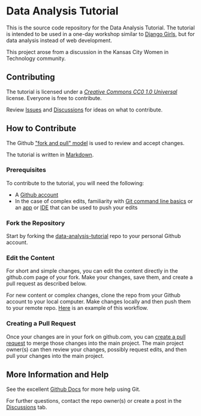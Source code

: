 # Data Analysis Tutorial

This is the source code repository for the Data Analysis Tutorial. The tutorial is intended to be used in a one-day workshop similar to [Django Girls](https://djangogirls.org/en/), but for data analysis instead of web development. 

This project arose from a discussion in the Kansas City Women in Technology community. 

## Contributing

The tutorial is licensed under a [_Creative Commons CC0 1.0 Universal_](https://creativecommons.org/publicdomain/zero/1.0/) license. Everyone is free to contribute. 

Review [Issues](https://github.com/ajander/data-analysis-tutorial/issues) and [Discussions](https://github.com/ajander/data-analysis-tutorial/discussions) for ideas on what to contribute. 

## How to Contribute

The Github ["fork and pull" model](https://docs.github.com/en/get-started/quickstart/contributing-to-projects) is used to review and accept changes. 

The tutorial is written in [Markdown](https://docs.github.com/en/get-started/writing-on-github/getting-started-with-writing-and-formatting-on-github).

### Prerequisites

To contribute to the tutorial, you will need the following:

* A [Github account](https://github.com/)
* In the case of complex edits, familiarity with [Git command line basics](https://docs.github.com/en/get-started/quickstart/set-up-git) or an [app](https://desktop.github.com/) or [IDE](https://code.visualstudio.com/docs/sourcecontrol/overview) that can be used to push your edits

### Fork the Repository

Start by forking the [data-analysis-tutorial](https://github.com/ajander/data-analysis-tutorial) repo to your personal Github account.

### Edit the Content

For short and simple changes, you can edit the content directly in the github.com page of your fork. Make your changes, save them, and create a pull request as described below.

For new content or complex changes, clone the repo from your Github account to your local computer. Make changes locally and then push them to your remote repo. [Here](https://docs.github.com/en/get-started/using-git/about-git#example-contribute-to-an-existing-repository) is an example of this workflow.

### Creating a Pull Request

Once your changes are in your fork on github.com, you can [create a pull request](https://docs.github.com/en/pull-requests/collaborating-with-pull-requests/proposing-changes-to-your-work-with-pull-requests/creating-a-pull-request-from-a-fork) to merge those changes into the main project. The main project owner(s) can then review your changes, possibly request edits, and then pull your changes into the main project.

## More Information and Help

See the excellent [Github Docs](https://docs.github.com/en/get-started/using-git/about-git) for more help using Git.

For further questions, contact the repo owner(s) or create a post in the [Discussions](https://github.com/ajander/data-analysis-tutorial/discussions) tab. 